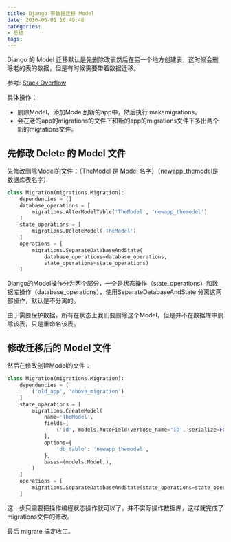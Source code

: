 ```yaml
---
title: Django 带数据迁移 Model
date: 2016-06-01 16:49:48
categories: 
- 总结
tags:
---
```


Django 的 Model 迁移默认是先删除改表然后在另一个地方创建表，这时候会删除老的表的数据，但是有时候需要带着数据迁移。

<!--more-->

参考: [Stack Overflow](http://stackoverflow.com/questions/25648393/how-to-move-a-model-between-two-django-apps-django-1-7/26472482#26472482)

具体操作：
- 删除Model，添加Model到新的app中，然后执行 makemigrations。
- 会在老的app的migrations的文件下和新的app的migrations文件下多出两个新的migtations文件。


## 先修改 Delete 的 Model 文件

先修改删除Model的文件：（TheModel 是 Model 名字）（newapp_themodel是数据库表名字）

```python
class Migration(migrations.Migration):
    dependencies = []
    database_operations = [
        migrations.AlterModelTable('TheModel', 'newapp_themodel')
    ]
    state_operations = [
        migrations.DeleteModel('TheModel')
    ]
    operations = [
        migrations.SeparateDatabaseAndState(
            database_operations=database_operations,
            state_operations=state_operations)
    ]
```

Django的Model操作分为两个部分，一个是状态操作（state_operations）和数据库操作（database_operations），使用SeparateDetabaseAndState 分离这两部操作，默认是不分离的。

由于需要保护数据，所有在状态上我们要删除这个Model，但是并不在数据库中删除该表，只是重命名该表。


## 修改迁移后的 Model 文件
然后在修改创建Model的文件：

```python
class Migration(migrations.Migration):
    dependencies = [
        ('old_app', 'above_migration')
    ]
    state_operations = [
        migrations.CreateModel(
            name='TheModel',
            fields=[
                ('id', models.AutoField(verbose_name='ID', serialize=False, auto_created=True, primary_key=True)),
            ],
            options={
                'db_table': 'newapp_themodel',
            },
            bases=(models.Model,),
        )
    ]
    operations = [
        migrations.SeparateDatabaseAndState(state_operations=state_operations)
    ]
```
这一步只需要把操作编程状态操作就可以了，并不实际操作数据库，这样就完成了migrations文件的修改。

最后 migrate 搞定收工。



